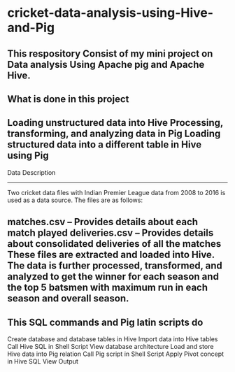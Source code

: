 # cricket-data-analysis-using-Hive-and-Pig
This respository Consist of my mini project on Data analysis Using Apache pig and Apache Hive.
------------------------------------------------------------------

What is done in this project
------------------------------------------------------------------
Loading unstructured data into Hive
Processing, transforming, and analyzing data in Pig
Loading structured data into a different table in Hive using Pig
----------------------------------------------------

Data Description

-----------------------------------------------
Two cricket data files with Indian Premier League data from 2008 to 2016 is used as a data source. The files are as follows:

matches.csv – Provides details about each match played
deliveries.csv – Provides details about consolidated deliveries of all the matches
These files are extracted and loaded into Hive. The data is further processed, transformed, and analyzed to get the winner for each season and the top 5 batsmen with maximum run in each season and overall season.
---------------------------------
This SQL commands and Pig latin scripts do
----------------------------------
Create database and database tables in Hive
Import data into Hive tables
Call Hive SQL in Shell Script
View database architecture
Load and store Hive data into Pig relation
Call Pig script in Shell Script
Apply Pivot concept in Hive SQL
View Output
